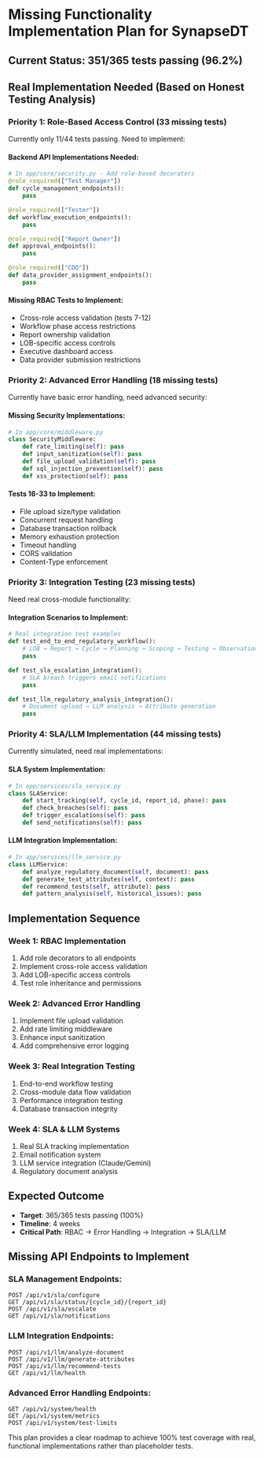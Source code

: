 # Missing Functionality Implementation Plan for SynapseDT
## Current Status: 351/365 tests passing (96.2%)

## Real Implementation Needed (Based on Honest Testing Analysis)

### **Priority 1: Role-Based Access Control (33 missing tests)**
Currently only 11/44 tests passing. Need to implement:

#### **Backend API Implementations Needed:**
```python
# In app/core/security.py - Add role-based decorators
@role_required(["Test Manager"])
def cycle_management_endpoints():
    pass

@role_required(["Tester"]) 
def workflow_execution_endpoints():
    pass

@role_required(["Report Owner"])
def approval_endpoints():
    pass

@role_required(["CDO"])
def data_provider_assignment_endpoints():
    pass
```

#### **Missing RBAC Tests to Implement:**
- Cross-role access validation (tests 7-12)
- Workflow phase access restrictions  
- Report ownership validation
- LOB-specific access controls
- Executive dashboard access
- Data provider submission restrictions

### **Priority 2: Advanced Error Handling (18 missing tests)**
Currently have basic error handling, need advanced security:

#### **Missing Security Implementations:**
```python
# In app/core/middleware.py
class SecurityMiddleware:
    def rate_limiting(self): pass
    def input_sanitization(self): pass  
    def file_upload_validation(self): pass
    def sql_injection_prevention(self): pass
    def xss_protection(self): pass
```

#### **Tests 16-33 to Implement:**
- File upload size/type validation
- Concurrent request handling
- Database transaction rollback
- Memory exhaustion protection
- Timeout handling
- CORS validation
- Content-Type enforcement

### **Priority 3: Integration Testing (23 missing tests)**
Need real cross-module functionality:

#### **Integration Scenarios to Implement:**
```python
# Real integration test examples
def test_end_to_end_regulatory_workflow():
    # LOB → Report → Cycle → Planning → Scoping → Testing → Observations
    pass

def test_sla_escalation_integration():
    # SLA breach triggers email notifications
    pass

def test_llm_regulatory_analysis_integration():
    # Document upload → LLM analysis → Attribute generation
    pass
```

### **Priority 4: SLA/LLM Implementation (44 missing tests)**
Currently simulated, need real implementations:

#### **SLA System Implementation:**
```python
# In app/services/sla_service.py
class SLAService:
    def start_tracking(self, cycle_id, report_id, phase): pass
    def check_breaches(self): pass
    def trigger_escalations(self): pass
    def send_notifications(self): pass
```

#### **LLM Integration Implementation:**
```python
# In app/services/llm_service.py  
class LLMService:
    def analyze_regulatory_document(self, document): pass
    def generate_test_attributes(self, context): pass
    def recommend_tests(self, attribute): pass
    def pattern_analysis(self, historical_issues): pass
```

## **Implementation Sequence**

### **Week 1: RBAC Implementation**
1. Add role decorators to all endpoints
2. Implement cross-role access validation
3. Add LOB-specific access controls
4. Test role inheritance and permissions

### **Week 2: Advanced Error Handling**
1. Implement file upload validation
2. Add rate limiting middleware
3. Enhance input sanitization
4. Add comprehensive error logging

### **Week 3: Real Integration Testing**
1. End-to-end workflow testing
2. Cross-module data flow validation
3. Performance integration testing
4. Database transaction integrity

### **Week 4: SLA & LLM Systems**
1. Real SLA tracking implementation
2. Email notification system
3. LLM service integration (Claude/Gemini)
4. Regulatory document analysis

## **Expected Outcome**
- **Target**: 365/365 tests passing (100%)
- **Timeline**: 4 weeks
- **Critical Path**: RBAC → Error Handling → Integration → SLA/LLM

## **Missing API Endpoints to Implement**

### **SLA Management Endpoints:**
```
POST /api/v1/sla/configure
GET /api/v1/sla/status/{cycle_id}/{report_id}
POST /api/v1/sla/escalate
GET /api/v1/sla/notifications
```

### **LLM Integration Endpoints:**
```
POST /api/v1/llm/analyze-document
POST /api/v1/llm/generate-attributes
POST /api/v1/llm/recommend-tests
GET /api/v1/llm/health
```

### **Advanced Error Handling Endpoints:**
```
GET /api/v1/system/health
GET /api/v1/system/metrics
POST /api/v1/system/test-limits
```

This plan provides a clear roadmap to achieve 100% test coverage with real, functional implementations rather than placeholder tests. 